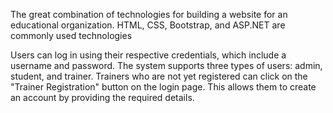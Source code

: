 
The great combination of technologies for building a website for an educational organization. HTML, CSS, Bootstrap, and ASP.NET are commonly used technologies

Users can log in using their respective credentials, which include a username and password. The system supports three types of users: admin, student, and trainer. Trainers who are not yet registered can click on the "Trainer Registration" button on the login page. This allows them to create an account by providing the required details.
